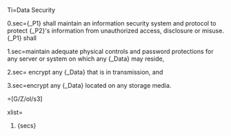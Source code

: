 Ti=Data Security

0.sec={_P1} shall maintain an information security system and protocol to protect {_P2}'s information from unauthorized access, disclosure or misuse. {_P1} shall

1.sec=maintain adequate physical controls and password protections for any server or system on which any {_Data} may reside,

2.sec= encrypt any {_Data} that is in transmission, and

3.sec=encrypt any {_Data} located on any storage media.

=[G/Z/ol/s3]

xlist=<ol class="secs-and"><li>{secs}</ol>
